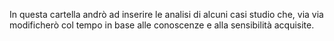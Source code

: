 In questa cartella andrò ad inserire le analisi di alcuni casi studio che, via via modificherò col tempo in base alle conoscenze e alla sensibilità acquisite.
